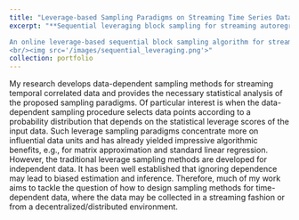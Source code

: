 ```yaml
---
title: "Leverage-based Sampling Paradigms on Streaming Time Series Data"
excerpt: "**Sequential leveraging block sampling for streaming autoregressive process**.  

An online leverage-based sequential block sampling algorithm for streaming time series data is proposed.
<br/><img src='/images/sequential_leveraging.png'>"
collection: portfolio
---
```


My research develops data-dependent sampling methods for streaming temporal correlated data and provides the necessary statistical analysis of the proposed sampling paradigms.
Of particular interest is when the data-dependent sampling procedure selects data points according to a probability distribution that depends on the statistical leverage scores of the input data. Such leverage sampling paradigms concentrate more on influential data units and has already yielded impressive algorithmic benefits, e.g., for matrix approximation and standard linear regression. However, the traditional leverage sampling methods are developed for independent data. It has been well established that ignoring dependence may lead to biased estimation and inference. Therefore, much of my work aims to tackle the question of how to design sampling methods for time-dependent data, where the data may be collected in a streaming fashion or from a decentralized/distributed environment.
